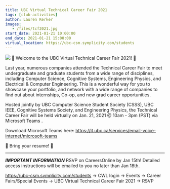 ```yaml
---
title: UBC Virtual Technical Career Fair 2021
tags: [club-activities]
author: Lauren Kerker
images:
   - /files/tcf2021.jpg
start_date: 2021-01-21 10:00:00
end_date: 2021-01-21 15:00:00
virtual_location: https://ubc-csm.symplicity.com/students
---
```

![](/files/tcf2021.jpg)
🎉 Welcome to the UBC Virtual Technical Career Fair 2021! 🎉

Last year, numerous companies attended the Technical Career Fair to meet undergraduate and graduate students from a wide range of disciplines, including Computer Science, Cognitive Systems, Engineering Physics, and Electrical & Computer Engineering. This is a wonderful way for you to showcase your portfolio, and network with a wide range of companies to find out about internships, Co-op, and new grad career opportunities.


Hosted jointly by UBC Computer Science Student Society (CSSS), UBC IEEE, Cognitive Systems Society, and Engineering Physics, the Technical Career Fair will be held virtually on Jan. 21, 2021 @ 10am - 3pm (PST) via Microsoft Teams .


Download Microsoft Teams here:
https://it.ubc.ca/services/email-voice-internet/microsoft-teams


📩 Bring your resume! 📩

---

*****IMPORTANT INFORMATION*****
RSVP on CareersOnline by Jan 15th! Detailed access instructions will be emailed to you no later
than Jan 18th.

https://ubc-csm.symplicity.com/students -> CWL login -> Events -> Career Fairs/Special Events -> UBC Virtual Technical Career Fair 2021 -> RSVP
